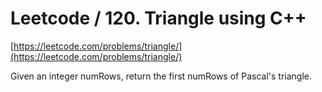 # Leetcode / 120. Triangle using C++

[https://leetcode.com/problems/triangle/](https://leetcode.com/problems/triangle/)

Given an integer numRows, return the first numRows of Pascal's triangle.
